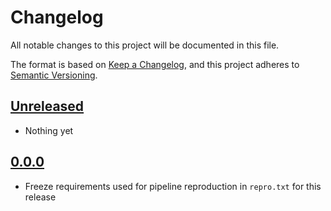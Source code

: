 # Changelog

All notable changes to this project will be documented in this file.

The format is based on [Keep a Changelog](https://keepachangelog.com/en/1.0.0/),
and this project adheres to [Semantic Versioning](https://semver.org/spec/v2.0.0.html).

## [Unreleased]

- Nothing yet

## [0.0.0]

- Freeze requirements used for pipeline reproduction in `repro.txt` for this release

[Unreleased]: https://github.com/blakeNaccarato/boilercv/compare/0.0.0...HEAD
[0.0.0]: https://github.com/blakeNaccarato/boilercv/releases/tag/0.0.0
